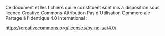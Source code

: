 Ce document et les fichiers qui le constituent sont mis à disposition sous licence
Creative Commons Attribution Pas d'Utilisation Commerciale Partage à l'Identique 4.0
International :

https://creativecommons.org/licenses/by-nc-sa/4.0/